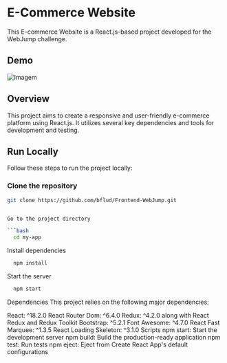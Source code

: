 # E-Commerce Website

This E-commerce Website is a React.js-based project developed for the WebJump challenge.

## Demo

![Imagem](https://i.pinimg.com/originals/c9/80/e3/c980e341ad33a3546e559c93cdc00d8c.png)

## Overview

This project aims to create a responsive and user-friendly e-commerce platform using React.js. It utilizes several key dependencies and tools for development and testing.

## Run Locally

Follow these steps to run the project locally:

### Clone the repository

```bash
git clone https://github.com/bflud/Frontend-WebJump.git


Go to the project directory

```bash
  cd my-app
```

Install dependencies

```bash
  npm install
```

Start the server

```bash
  npm start
```

Dependencies
This project relies on the following major dependencies:

React: ^18.2.0
React Router Dom: ^6.4.0
Redux: ^4.2.0 along with React Redux and Redux Toolkit
Bootstrap: ^5.2.1
Font Awesome: ^4.7.0
React Fast Marquee: ^1.3.5
React Loading Skeleton: ^3.1.0
Scripts
npm start: Start the development server
npm build: Build the production-ready application
npm test: Run tests
npm eject: Eject from Create React App's default configurations
